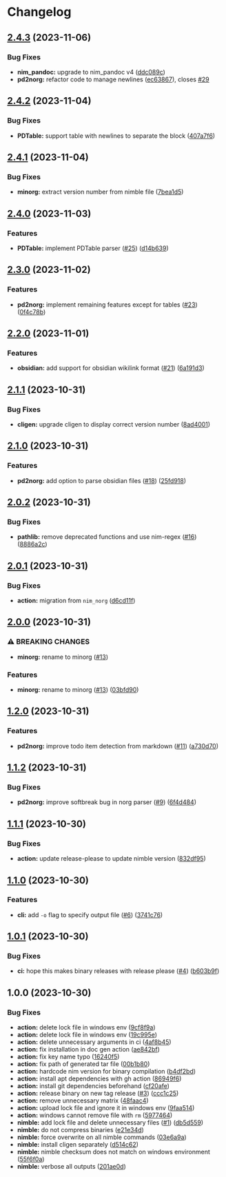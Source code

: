 # Changelog

## [2.4.3](https://github.com/pysan3/minorg/compare/v2.4.2...v2.4.3) (2023-11-06)


### Bug Fixes

* **nim_pandoc:** upgrade to nim_pandoc v4 ([ddc089c](https://github.com/pysan3/minorg/commit/ddc089ca396fbf073abb456f5ed554a66d1286b1))
* **pd2norg:** refactor code to manage newlines ([ec63867](https://github.com/pysan3/minorg/commit/ec6386794416d1593dd1678e94643caf0dffd69b)), closes [#29](https://github.com/pysan3/minorg/issues/29)

## [2.4.2](https://github.com/pysan3/minorg/compare/v2.4.1...v2.4.2) (2023-11-04)


### Bug Fixes

* **PDTable:** support table with newlines to separate the block ([407a7f6](https://github.com/pysan3/minorg/commit/407a7f62d5aa3c169287d1e42b0e9400c2dfa110))

## [2.4.1](https://github.com/pysan3/minorg/compare/v2.4.0...v2.4.1) (2023-11-04)


### Bug Fixes

* **minorg:** extract version number from nimble file ([7bea1d5](https://github.com/pysan3/minorg/commit/7bea1d5d8bc0eb1e2cf744e9c41dc5c54d69f565))

## [2.4.0](https://github.com/pysan3/minorg/compare/v2.3.0...v2.4.0) (2023-11-03)


### Features

* **PDTable:** implement PDTable parser ([#25](https://github.com/pysan3/minorg/issues/25)) ([d14b639](https://github.com/pysan3/minorg/commit/d14b639a70b63e7c73297c152e1d0df7384a6a91))

## [2.3.0](https://github.com/pysan3/minorg/compare/v2.2.0...v2.3.0) (2023-11-02)


### Features

* **pd2norg:** implement remaining features except for tables ([#23](https://github.com/pysan3/minorg/issues/23)) ([0f4c78b](https://github.com/pysan3/minorg/commit/0f4c78b540b086621c8e7ab62ff98fc3ea677512))

## [2.2.0](https://github.com/pysan3/minorg/compare/v2.1.1...v2.2.0) (2023-11-01)


### Features

* **obsidian:** add support for obsidian wikilink format ([#21](https://github.com/pysan3/minorg/issues/21)) ([6a191d3](https://github.com/pysan3/minorg/commit/6a191d3a5096a6fcf9cd5c2fe8bb9c03ce66886c))

## [2.1.1](https://github.com/pysan3/minorg/compare/v2.1.0...v2.1.1) (2023-10-31)


### Bug Fixes

* **cligen:** upgrade cligen to display correct version number ([8ad4001](https://github.com/pysan3/minorg/commit/8ad40016383875d7fc1f5c498fa27c80a17bd174))

## [2.1.0](https://github.com/pysan3/minorg/compare/v2.0.2...v2.1.0) (2023-10-31)


### Features

* **pd2norg:** add option to parse obsidian files ([#18](https://github.com/pysan3/minorg/issues/18)) ([25fd918](https://github.com/pysan3/minorg/commit/25fd9189879b29072e2818ec276cfe05a21fcfb0))

## [2.0.2](https://github.com/pysan3/minorg/compare/v2.0.1...v2.0.2) (2023-10-31)


### Bug Fixes

* **pathlib:** remove deprecated functions and use nim-regex ([#16](https://github.com/pysan3/minorg/issues/16)) ([8886a2c](https://github.com/pysan3/minorg/commit/8886a2c9664915351eb9ea98b3a856460b0a5d58))

## [2.0.1](https://github.com/pysan3/minorg/compare/v2.0.0...v2.0.1) (2023-10-31)


### Bug Fixes

* **action:** migration from `nim_norg` ([d6cd11f](https://github.com/pysan3/minorg/commit/d6cd11fbb63870917f9762adeeb6e6159dc1db8b))

## [2.0.0](https://github.com/pysan3/minorg/compare/v1.2.0...v2.0.0) (2023-10-31)


### ⚠ BREAKING CHANGES

* **minorg:** rename to minorg ([#13](https://github.com/pysan3/minorg/issues/13))

### Features

* **minorg:** rename to minorg ([#13](https://github.com/pysan3/minorg/issues/13)) ([03bfd90](https://github.com/pysan3/minorg/commit/03bfd9033f2fe958d1d651f71fe628d975e93274))

## [1.2.0](https://github.com/pysan3/nim_norg/compare/v1.1.2...v1.2.0) (2023-10-31)


### Features

* **pd2norg:** improve todo item detection from markdown ([#11](https://github.com/pysan3/nim_norg/issues/11)) ([a730d70](https://github.com/pysan3/nim_norg/commit/a730d700e47f119784d6ae04a5b14777efb1a07e))

## [1.1.2](https://github.com/pysan3/nim_norg/compare/v1.1.1...v1.1.2) (2023-10-31)


### Bug Fixes

* **pd2norg:** improve softbreak bug in norg parser ([#9](https://github.com/pysan3/nim_norg/issues/9)) ([6f4d484](https://github.com/pysan3/nim_norg/commit/6f4d484a21473d0748779f86f3b45d1da932f894))

## [1.1.1](https://github.com/pysan3/nim_norg/compare/v1.1.0...v1.1.1) (2023-10-30)


### Bug Fixes

* **action:** update release-please to update nimble version ([832df95](https://github.com/pysan3/nim_norg/commit/832df95a8cccb496f26fd27931ca3663dbd6c031))

## [1.1.0](https://github.com/pysan3/nim_norg/compare/v1.0.1...v1.1.0) (2023-10-30)


### Features

* **cli:** add `-o` flag to specify output file ([#6](https://github.com/pysan3/nim_norg/issues/6)) ([3741c76](https://github.com/pysan3/nim_norg/commit/3741c767d5362706d50b9dbd292ff08dbaad6725))

## [1.0.1](https://github.com/pysan3/nim_norg/compare/v1.0.0...v1.0.1) (2023-10-30)


### Bug Fixes

* **ci:** hope this makes binary releases with release please ([#4](https://github.com/pysan3/nim_norg/issues/4)) ([b603b9f](https://github.com/pysan3/nim_norg/commit/b603b9f6d99b47ebabdff524fd33c1d669fd2e53))

## 1.0.0 (2023-10-30)


### Bug Fixes

* **action:** delete lock file in windows env ([9cf8f9a](https://github.com/pysan3/nim_norg/commit/9cf8f9a16550549e1009986eb837dc96e91687c2))
* **action:** delete lock file in windows env ([19c995e](https://github.com/pysan3/nim_norg/commit/19c995e7a16efa7fafbbf346eb755d9ab174f7d6))
* **action:** delete unnecessary arguments in ci ([4af8b45](https://github.com/pysan3/nim_norg/commit/4af8b45c2dbe021451390f5d453615fb37c3f4a6))
* **action:** fix installation in doc gen action ([ae842bf](https://github.com/pysan3/nim_norg/commit/ae842bf5d0539b73fd1107acc5ec2df40388b6e7))
* **action:** fix key name typo ([16240f5](https://github.com/pysan3/nim_norg/commit/16240f5688cea4e367af8cedb61615376a9d8dac))
* **action:** fix path of generated tar file ([00b1b80](https://github.com/pysan3/nim_norg/commit/00b1b8027e6df7dbd5dea8d16afacf964c6a0c5b))
* **action:** hardcode nim version for binary compilation ([b4df2bd](https://github.com/pysan3/nim_norg/commit/b4df2bde09513a3941431d37b5a81c2041b8a13e))
* **action:** install apt dependencies with gh action ([86949f6](https://github.com/pysan3/nim_norg/commit/86949f649b2a27628281fae99b9f7b3b432e5f35))
* **action:** install git dependencies beforehand ([cf20afe](https://github.com/pysan3/nim_norg/commit/cf20afe7bad58c41f3783c0574f14392250fbd17))
* **action:** release binary on new tag release ([#3](https://github.com/pysan3/nim_norg/issues/3)) ([ccc1c25](https://github.com/pysan3/nim_norg/commit/ccc1c25db70d19923dfa0a359e84a78abbced5fc))
* **action:** remove unnecessary matrix ([48faac4](https://github.com/pysan3/nim_norg/commit/48faac4d754115d3631f5886ca8c1a996a2e893e))
* **action:** upload lock file and ignore it in windows env ([9faa514](https://github.com/pysan3/nim_norg/commit/9faa514243729ac8d33deaabb7a8231bad3aa2e1))
* **action:** windows cannot remove file with `rm` ([5977464](https://github.com/pysan3/nim_norg/commit/59774645458941d436307d7fdd5cba0ff45823a4))
* **nimble:** add lock file and delete unnecessary files ([#1](https://github.com/pysan3/nim_norg/issues/1)) ([db5d559](https://github.com/pysan3/nim_norg/commit/db5d559ff6ddfe5ece3b34a1efaf28aeef8b68c4))
* **nimble:** do not compress binaries ([e21e34d](https://github.com/pysan3/nim_norg/commit/e21e34d82035a3f5976c7d816481931da96c46d9))
* **nimble:** force overwrite on all nimble commands ([03e6a9a](https://github.com/pysan3/nim_norg/commit/03e6a9abbf652b01ec45499f23c483a617372a66))
* **nimble:** install cligen separately ([d514c62](https://github.com/pysan3/nim_norg/commit/d514c62e10f210bd2a35fd305dc9c7ff806229c0))
* **nimble:** nimble checksum does not match on windows environment ([55f6f0a](https://github.com/pysan3/nim_norg/commit/55f6f0a55d7ff684c67645e0cae5d2fbff1a334a))
* **nimble:** verbose all outputs ([201ae0d](https://github.com/pysan3/nim_norg/commit/201ae0d7aaea70fcafb55b77e2e5b8f928480bf6))
